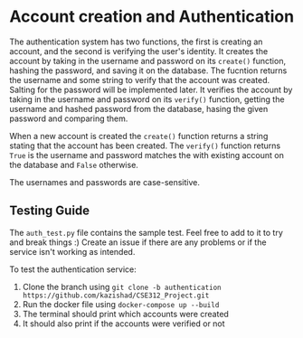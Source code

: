 # Account creation and Authentication

The authentication system has two functions, the first is creating an account, and the second is verifying the user's identity. It creates the account by taking in the username and password on its `create()` function, hashing the password, and saving it on the database. The fucntion returns the username and some string to verify that the account was created. Salting for the password will be implemented later. It verifies the account by taking in the username and password on its `verify()` function, getting the username and hashed password from the database, hasing the given password and comparing them.

When a new account is created the `create()` function returns a string stating that the account has been created. The `verify()` function returns `True` is the username and password matches the with existing account on the database and `False` otherwise.

The usernames and passwords are case-sensitive.

## Testing Guide
The `auth_test.py` file contains the sample test. Feel free to add to it to try and break things :)
Create an issue if there are any problems or if the service isn't working as intended.

To test the authentication service:
1. Clone the branch using `git clone -b authentication https://github.com/kazishad/CSE312_Project.git`
2. Run the docker file using `docker-compose up --build`
3. The terminal should print which accounts were created
4. It should also print if the accounts were verified or not
